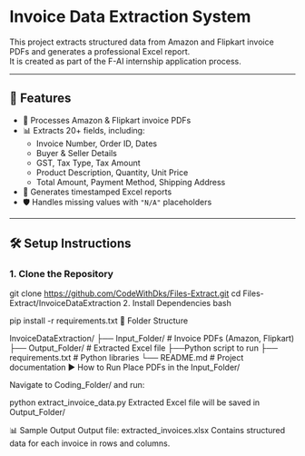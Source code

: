 # Invoice Data Extraction System

This project extracts structured data from Amazon and Flipkart invoice PDFs and generates a professional Excel report.  
It is created as part of the F-AI internship application process.

---

## 📌 Features

- 📄 Processes Amazon & Flipkart invoice PDFs
- 📊 Extracts 20+ fields, including:
  - Invoice Number, Order ID, Dates
  - Buyer & Seller Details
  - GST, Tax Type, Tax Amount
  - Product Description, Quantity, Unit Price
  - Total Amount, Payment Method, Shipping Address
- 📁 Generates timestamped Excel reports
- 🛡 Handles missing values with `"N/A"` placeholders

---

## 🛠 Setup Instructions

### 1. Clone the Repository

git clone https://github.com/CodeWithDks/Files-Extract.git
cd Files-Extract/InvoiceDataExtraction
2. Install Dependencies
bash

pip install -r requirements.txt
📁 Folder Structure

InvoiceDataExtraction/
├── Input_Folder/         # Invoice PDFs (Amazon, Flipkart)
├── Output_Folder/        # Extracted Excel file
├──Python script to run
├── requirements.txt      # Python libraries
└── README.md             # Project documentation
▶️ How to Run
Place PDFs in the Input_Folder/

Navigate to Coding_Folder/ and run:


python extract_invoice_data.py
Extracted Excel file will be saved in Output_Folder/

📊 Sample Output
Output file: extracted_invoices.xlsx
Contains structured data for each invoice in rows and columns.
